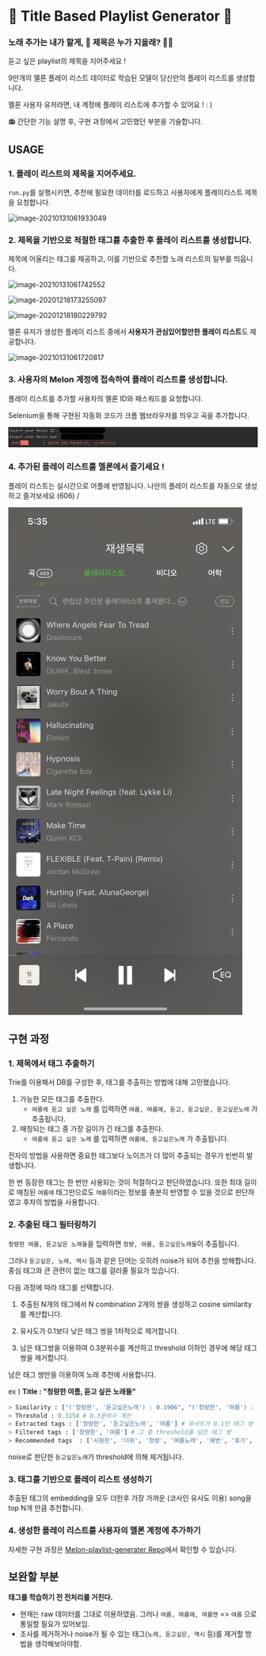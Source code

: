 # 🎵 Title Based Playlist Generator 🎵

### 노래 추가는 내가 할게, 🙋 제목은 누가 지을래?  🤷‍♂

듣고 싶은 playlist의 제목을 지어주세요 !  

9만개의 멜론 플레이 리스트 데이터로 학습된 모델이 당신만의 플레이 리스트를 생성합니다.  

멜론 사용자 유저라면, 내 계정에 플레이 리스트에 추가할 수 있어요 ! : )  

  

  

:radio: 간단한 기능 설명 후, 구현 과정에서 고민했던 부분을 기술합니다.  

  

  

## USAGE

### 1. 플레이 리스트의 제목을 지어주세요.

`run.py`를 실행시키면, 추천에 필요한 데이터를 로드하고 사용자에게 플레이리스트 제목을 요청합니다.

![image-20210131061933049](../../../Documents/Typora%20%EB%AC%B8%EC%84%9C/fig/image-20210131061933049.png)

  

  

### 2. 제목을 기반으로 적절한 태그를 추출한 후 플레이 리스트를 생성합니다.

제목에 어울리는 태그를 제공하고, 이를 기반으로 추천할 노래 리스트의 일부를 띄웁니다.

![image-20210131061742552](../../../Documents/Typora%20%EB%AC%B8%EC%84%9C/fig/image-20210131061742552.png)



![image-20201218173255097](../../../Documents/Typora%20%EB%AC%B8%EC%84%9C/fig/image-20201218173255097.png)



![image-20201218180229792](../../../Documents/Typora%20%EB%AC%B8%EC%84%9C/fig/image-20201218180229792.png)



멜론 유저가 생성한 플레이 리스트 중에서 **사용자가 관심있어할만한 플레이 리스트**도 제공합니다.

![image-20210131061720817](../../../Documents/Typora%20%EB%AC%B8%EC%84%9C/fig/image-20210131061720817.png)



 



### 3. 사용자의 Melon 계정에 접속하여 플레이 리스트를 생성합니다.

플레이 리스트를 추가할 사용자의 멜론 ID와 패스워드를 요청합니다.

Selenium을 통해 구현된 자동화 코드가 크롬 웹브라우저를 띄우고 곡을 추가합니다.

![image-20201218173819401](fig/image-20201218173819401.png)

  

### 4. 추가된 플레이 리스트를 멜론에서 즐기세요 !

플레이 리스트는 실시간으로 어플에 반영됩니다. 나만의 플레이 리스트를 자동으로 생성하고 즐겨보세요 (606) /

![image-20201218174103828](fig/image-20201218174103828.png)





## 구현 과정

### 1. 제목에서 태그 추출하기

Trie를 이용해서 DB를 구성한 후, 태그를 추출하는 방법에 대해 고민했습니다.

1. 가능한 모든 태그를 추출한다.
   * `여름에 듣고 싶은 노래` 를 입력하면 `여름, 여름에, 듣고, 듣고싶은, 듣고싶은노래` 가 추출됩니다.
2. 매칭되는 태그 중 가장 길이가 긴 태그를 추출한다.
   * `여름에 듣고 싶은 노래` 를 입력하면 `여름에, 듣고싶은노래` 가 추출됩니다.

전자의 방법을 사용하면 중요한 태그보다 노이즈가 더 많이 추출되는 경우가 빈번히 발생합니다.

한 번 등장한 태그는 한 번만 사용되는 것이 적절하다고 판단하였습니다. 또한 최대 길이로 매칭된 `여름에` 태그만으로도 `여름`이라는 정보를 충분히 반영할 수 있을 것으로 판단하였고 후자의 방법을 사용합니다.



### 2. 추출된 태그 필터링하기

`청량한 여름, 듣고싶은 노래들`을 입력하면 `청량, 여름, 듣고싶은노래들`이 추출됩니다.

그러나 `듣고싶은, 노래, 역시` 등과 같은 단어는 오히려 noise가 되어 추천을 방해합니다. 중심 태그와 큰 관련이 없는 태그를 걸러줄 필요가 있습니다.

다음 과정에 따라 태그를 선택합니다.

1. 추출된 N개의 태그에서 N combination 2개의 쌍을 생성하고 cosine similarity를 계산합니다.

2. 유사도가 0.1보다 낮은 태그 쌍을 1차적으로 제거합니다.

3. 남은 태그쌍을 이용하여 0.3분위수를 계산하고 threshold 이하인 경우에 해당 태그 쌍을 제거합니다.

남은 태그 쌍만을 이용하여 노래 추천에 사용합니다.

  

ex ) **Title : "청량한 여름, 듣고 싶은 노래들"**

```python
> Similarity : ["('청량한', '듣고싶은노래') : 0.1906", "('청량한', '여름') : 0.6600", "('듣고싶은노래', '여름') : 0.1676"]
> Threshold : 0.3154 # 0.3분위수 계산
> Extracted tags : ['청량한', '듣고싶은노래', '여름'] # 유사도가 0.1인 태그 쌍
> Filtered tags : ['청량한', '여름'] # 그 중 threshold를 넘은 태그 쌍
> Recommended tags  : ['시원한', '더위', '청량', '여름노래', '해변', '휴가', '시원', '바캉스', '무더위', '청량감']
```

noise로 판단한 `듣고싶은노래`가 threshold에 의해 제거됩니다.

  

### 3. 태그를 기반으로 플레이 리스트 생성하기

추출된 태그의 embedding을 모두 더한후 가장 가까운 (코사인 유사도 이용) song을 top N개 만큼 추천합니다.

### 4. 생성한 플레이 리스트를 사용자의 멜론 계정에 추가하기
자세한 구현 과정은 [Melon-playlist-generater Repo](https://github.com/haeuuu/Melon-playlist-generater)에서 확인할 수 있습니다.


## 보완할 부분

**태그를 학습하기 전 전처리를 거친다.**

* 현재는 raw 데이터를 그대로 이용하였음. 그러나 `여름, 여름에, 여름엔` => `여름` 으로 통일할 필요가 있어보임.
* 조사를 제거하거나 noise가 될 수 있는 태그(`노래, 듣고싶은, 역시` 등)를 제거할 방법을 생각해보아야함.